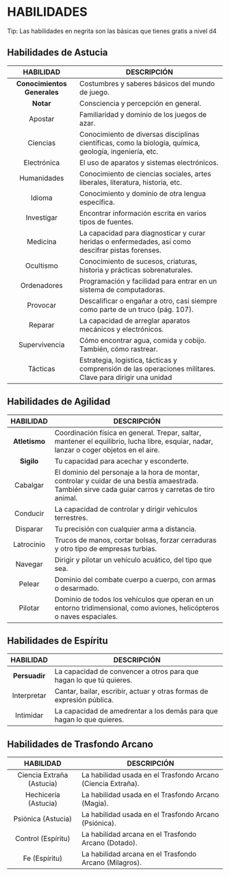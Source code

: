 HABILIDADES
=========

Tip: Las habilidades en negrita son las básicas que tienes gratis a nivel d4



Habilidades de Astucia
-----


| HABILIDAD | DESCRIPCIÓN |
| :----:   |  ----- |
| **Conocimientos Generales** | Costumbres y saberes básicos del mundo de juego.|
| **Notar** | Consciencia y percepción en general.|
|Apostar | Familiaridad y dominio de los juegos de azar.|
|Ciencias | Conocimiento de diversas disciplinas científicas, como la biología, química, geología, ingeniería, etc.|
|Electrónica | El uso de aparatos y sistemas electrónicos.|
|Humanidades | Conocimiento de ciencias sociales, artes liberales, literatura, historia, etc.|
|Idioma | Conocimiento y dominio de otra lengua específica.|
|Investigar | Encontrar información escrita en varios tipos de fuentes.|
|Medicina | La capacidad para diagnosticar y curar heridas o enfermedades, así como descifrar pistas forenses.|
|Ocultismo | Conocimiento de sucesos, criaturas, historia y prácticas sobrenaturales.|
|Ordenadores | Programación y facilidad para entrar en un sistema de computadoras.|
|Provocar | Descalificar o engañar a otro, casi siempre como parte de un truco (pág. 107).|
|Reparar | La capacidad de arreglar aparatos mecánicos y electrónicos.|
|Supervivencia | Cómo encontrar agua, comida y cobijo. También, cómo rastrear.|
|Tácticas | Estrategia, logística, tácticas y comprensión de las operaciones militares. Clave para dirigir una unidad|


Habilidades de Agilidad
-----

| HABILIDAD | DESCRIPCIÓN |
| :----:   |  ----- |
| **Atletismo** | Coordinación física en general. Trepar, saltar, mantener el equilibrio, lucha libre, esquiar, nadar, lanzar o coger objetos en el aire.|
| **Sigilo** | Tu capacidad para acechar y esconderte.|
|Cabalgar | El dominio del personaje a la hora de montar, controlar y cuidar de una bestia amaestrada. También sirve cada guiar carros y carretas de tiro animal.|
|Conducir | La capacidad de controlar y dirigir vehículos terrestres.|
|Disparar | Tu precisión con cualquier arma a distancia.|
|Latrocinio | Trucos de manos, cortar bolsas, forzar cerraduras y otro tipo de empresas turbias.|
|Navegar | Dirigir y pilotar un vehículo acuático, del tipo que sea.|
|Pelear | Dominio del combate cuerpo a cuerpo, con armas o desarmado.
|Pilotar | Dominio de todos los vehículos que operan en un entorno tridimensional, como aviones, helicópteros o naves espaciales.|


Habilidades de Espíritu
-----

| HABILIDAD | DESCRIPCIÓN |
| :----:   |  ----- |
| **Persuadir** | La capacidad de convencer a otros para que hagan lo que tú quieres.|
|Interpretar | Cantar, bailar, escribir, actuar y otras formas de expresión pública.|
|Intimidar | La capacidad de amedrentar a los demás para que hagan lo que quieres.|



Habilidades de Trasfondo Arcano
-----

| HABILIDAD | DESCRIPCIÓN |
| :----:   |  ----- |
|Ciencia Extraña (Astucia) | La habilidad usada en el Trasfondo Arcano (Ciencia Extraña).|
|Hechicería (Astucia) | La habilidad usada en el Trasfondo Arcano (Magia).|
|Psiónica (Astucia) | La habilidad usada en el Trasfondo Arcano (Psiónica).|
|Control (Espíritu)| La habilidad arcana en el Trasfondo Arcano (Dotado).|
|Fe (Espíritu)| La habilidad arcana en el Trasfondo Arcano (Milagros).|